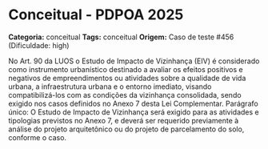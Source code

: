 # Conceitual - PDPOA 2025

**Categoria:** conceitual
**Tags:** conceitual
**Origem:** Caso de teste #456 (Dificuldade: high)

No Art. 90 da LUOS o Estudo de Impacto de Vizinhança (EIV) é considerado como instrumento urbanístico destinado a avaliar os efeitos positivos e negativos de empreendimentos ou atividades sobre a qualidade de vida urbana, a infraestrutura urbana e o entorno imediato, visando compatibilizá-los com as condições da vizinhança consolidada, sendo exigido nos casos definidos no Anexo 7 desta Lei Complementar. Parágrafo único: O Estudo de Impacto de Vizinhança será exigido para as atividades e tipologias previstos no Anexo 7, e deverá ser requerido previamente à análise do projeto arquitetônico ou do projeto de parcelamento do solo, conforme o caso.